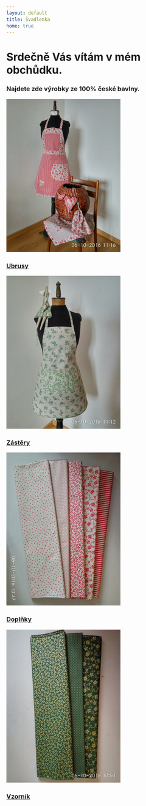 ```yaml
---
layout: default
title: Švadlenka
home: true
---
```

<div class="row">
    <div class="col-md-12"></div>
</div>
<div class="row welcome-text">    
    <div class="col-md-12 text-center">
            <h1>Srdečně Vás vítám v mém obchůdku.</h1>
            <h3>Najdete zde výrobky ze 100% české bavlny.</h3>
    </div>
</div>
<div class="row">
</div>
<div class="row text-center">
    <div class="col-md-3">
        <img class="img-responsive" src="img/kolekcew.jpg" alt="ubrusy">
        <h3><a href="/ubrusy.html">Ubrusy</a></h3>
    </div>
    <div class="col-md-3">
        <img class="img-responsive" src="img/zasteraw.jpg" alt="zástery">
        <h3><a href="/zastery.html">Zástěry</a></h3>
    </div>
    <div class="col-md-3">
        <img class="img-responsive" src="img/vzornik2w.jpg" alt="dopňky">
        <h3><a href="http://github.com">Doplňky</a></h3>
    </div>
    <div class="col-md-3">
        <img class="img-responsive" src="img/vzornik1w.jpg" alt="vzorkovník">
        <h3><a href="http://github.com">Vzorník</a></h3>
    </div>
</div>
    

    
